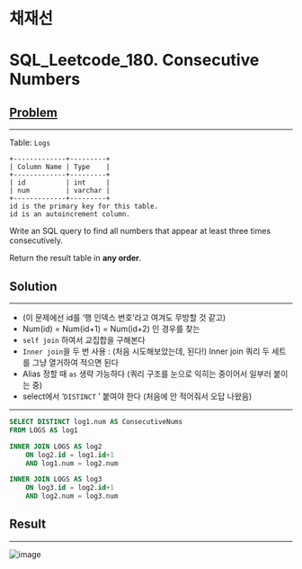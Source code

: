 # 채재선

# SQL_Leetcode_**180. Consecutive Numbers**



## [Problem](https://leetcode.com/problems/consecutive-numbers/)

---

Table: `Logs`

```
+-------------+---------+
| Column Name | Type    |
+-------------+---------+
| id          | int     |
| num         | varchar |
+-------------+---------+
id is the primary key for this table.
id is an autoincrement column.

```

Write an SQL query to find all numbers that appear at least three times consecutively.

Return the result table in **any order**.



## Solution

---

- (이 문제에선 id를 ‘행 인덱스 번호’라고 여겨도 무방할 것 같고)
- Num(id) = Num(id+1) = Num(id+2) 인 경우를 찾는
- `self join` 하여서 교집합을 구해본다
- `Inner join`을 두 번 사용 : (처음 시도해보았는데, 된다!)  Inner join 쿼리 두 세트를 그냥 열거하여 적으면 된다
- Alias 정할 때 `as` 생략 가능하다 (쿼리 구조를 눈으로 익히는 중이어서 일부러 붙이는 중)
- select에서 ‘`DISTINCT` ’ 붙여야 한다 (처음에 안 적어줘서 오답 나왔음)

---

```sql
SELECT DISTINCT log1.num AS ConsecutiveNums 
FROM LOGS AS log1

INNER JOIN LOGS AS log2
    ON log2.id = log1.id+1
    AND log1.num = log2.num

INNER JOIN LOGS AS log3
    ON log3.id = log2.id+1
    AND log2.num = log3.num
```



## Result

---

![image](https://user-images.githubusercontent.com/99947811/167286126-98d7949d-5231-4ef1-b2f6-c55c5bc3cd9e.png)
